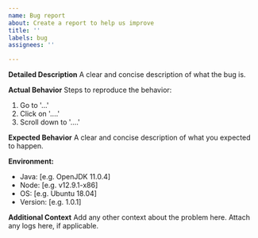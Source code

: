 ```yaml
---
name: Bug report
about: Create a report to help us improve
title: ''
labels: bug
assignees: ''

---
```


<!--  Thanks for submitting a bug report!  Before submitting:
1. Try searching the existing issues to see if your issue has already been reported
2. Try asking on our Discord group (https://discordapp.com/invite/FFb9YFX)
3. If you're reporting a security vulnerability, please email security@hedera.com instead of opening an issue
-->

**Detailed Description**
A clear and concise description of what the bug is.

**Actual Behavior**
Steps to reproduce the behavior:
1. Go to '...'
2. Click on '....'
3. Scroll down to '....'

**Expected Behavior**
A clear and concise description of what you expected to happen.

**Environment:**
-  Java: \[e.g. OpenJDK 11.0.4]
-  Node: \[e.g. v12.9.1-x86]
-  OS: \[e.g. Ubuntu 18.04]
-  Version: \[e.g. 1.0.1]

**Additional Context**
Add any other context about the problem here. Attach any logs here, if applicable.
